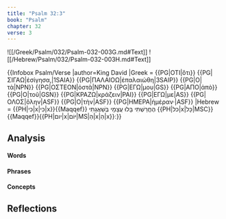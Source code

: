 ```yaml
---
title: "Psalm 32:3"
book: "Psalm"
chapter: 32
verse: 3
---
```

![[/Greek/Psalm/032/Psalm-032-003G.md#Text]]
![[/Hebrew/Psalm/032/Psalm-032-003H.md#Text]]

{{Infobox Psalm/Verse
|author=King David
|Greek = {{PG|ΟΤΙ|ὅτι}} {{PG|ΣΙΓΑΩ|ἐσίγησα,|1SAIA}} {{PG|ΠΑΛΑΙΟΩ|ἐπαλαιώθη|3SAIP}} {{PG|Ο|τὰ|NPN}} {{PG|ΟΣΤΕΟΝ|ὀστᾶ|NPN}} {{PG|ΕΓΩ|μου|GS}} {{PG|ΑΠΟ|ἀπὸ}} {{PG|Ο|τοῦ|GSN}} {{PG|ΚΡΑΖΩ|κράζειν|PAI}} {{PG|ΕΓΩ|με|AS}} {{PG|ΟΛΟΣ|ὅλην|ASF}} {{PG|Ο|τὴν|ASF}} {{PG|ΗΜΕΡΑ|ἡμέραν·|ASF}}
|Hebrew = {{PH|כִּי|x|כִּי|x}}{{Maqqef}}
הֶחֱרַשְׁתִּי
בָּלוּ
עֲצָמָי
בְּשַׁאֲגָתִי
{{PH|כל|x|כָּל|MSC}}{{Maqqef}}{{PH|יום|x|יּוֹם|MS|הַ|x|הַ|x}}׃
}}

## Analysis

#### Words

#### Phrases

#### Concepts

## Reflections

